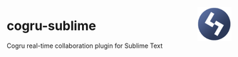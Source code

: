 <a href="#"><img align="right" src="https://raw.githubusercontent.com/Cogru/cogru/main/etc/logo.png" width="15%"></a>
# cogru-sublime
Cogru real-time collaboration plugin for Sublime Text
